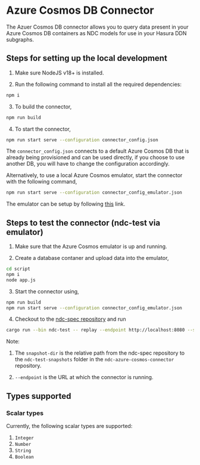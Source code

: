 # Azure Cosmos DB Connector

The Azuer Cosmos DB connector allows you to query data present in your Azure Cosmos DB containers as NDC models
for use in your Hasura DDN subgraphs.

## Steps for setting up the local development

1. Make sure NodeJS v18+ is installed.

2. Run the following command to install all the required dependencies:

```sh
npm i
```

3. To build the connector,

```sh
npm run build
```

4. To start the connector,

```sh
npm run start serve --configuration connector_config.json
```

The `connector_config.json` connects to a default Azure Cosmos DB that is already being provisioned and can
be used directly, if you choose to use another DB, you will have to change the configuration accordingly.

Alternatively, to use a local Azure Cosmos emulator, start the connector with the following command,

```sh
npm run start serve --configuration connector_config_emulator.json
```

The emulator can be setup by following [this](https://learn.microsoft.com/en-us/azure/cosmos-db/how-to-develop-emulator?pivots=api-nosql&tabs=windows%2Ccsharp) link.

## Steps to test the connector (ndc-test via emulator)

1. Make sure that the Azure Cosmos emulator is up and running.

2. Create a database contaner and upload data into the emulator,

```sh
cd script
npm i
node app.js
```

3. Start the connector using,

```sh
npm run build
npm run start serve --configuration connector_config_emulator.json
```

4. Checkout to the [ndc-spec repository](https://github.com/hasura/ndc-spec) and run

```sh
cargo run --bin ndc-test -- replay --endpoint http://localhost:8080 --snapshots-dir ../ndc-azure-cosmos-connector/ndc-test-snapshots
```

Note: 

1. The `snapshot-dir` is the relative path from the ndc-spec repository to the `ndc-test-snapshots` folder in the `ndc-azure-cosmos-connector` repository.

2. `--endpoint` is the URL at which the connector is running.


## Types supported

### Scalar types

Currently, the following scalar types are supported:

1. `Integer`
2. `Number`
3. `String`
4. `Boolean`
